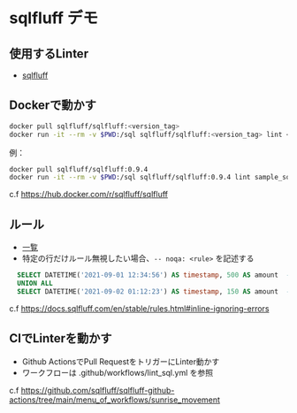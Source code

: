 # sqlfluff デモ

## 使用するLinter

- [sqlfluff](https://github.com/sqlfluff/sqlfluff)

## Dockerで動かす

```sh
docker pull sqlfluff/sqlfluff:<version_tag>
docker run -it --rm -v $PWD:/sql sqlfluff/sqlfluff:<version_tag> lint <args>
```

例：

```sh
docker pull sqlfluff/sqlfluff:0.9.4
docker run -it --rm -v $PWD:/sql sqlfluff/sqlfluff:0.9.4 lint sample_sql --dialect bigquery
```

c.f <https://hub.docker.com/r/sqlfluff/sqlfluff>

## ルール

- [一覧](https://docs.sqlfluff.com/en/stable/rules.html)
- 特定の行だけルール無視したい場合、`-- noqa: <rule>` を記述する

```sql
  SELECT DATETIME('2021-09-01 12:34:56') AS timestamp, 500 AS amount  -- noqa: L036, L029
  UNION ALL
  SELECT DATETIME('2021-09-02 01:12:23') AS timestamp, 150 AS amount  -- noqa: L036, L029
```

c.f <https://docs.sqlfluff.com/en/stable/rules.html#inline-ignoring-errors>

## CIでLinterを動かす

- Github ActionsでPull RequestをトリガーにLinter動かす
- ワークフローは .github/workflows/lint_sql.yml を参照

c.f <https://github.com/sqlfluff/sqlfluff-github-actions/tree/main/menu_of_workflows/sunrise_movement>
